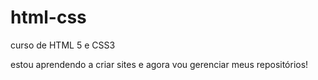 # html-css
curso de HTML 5 e CSS3

estou aprendendo a criar sites e agora vou gerenciar meus repositórios!